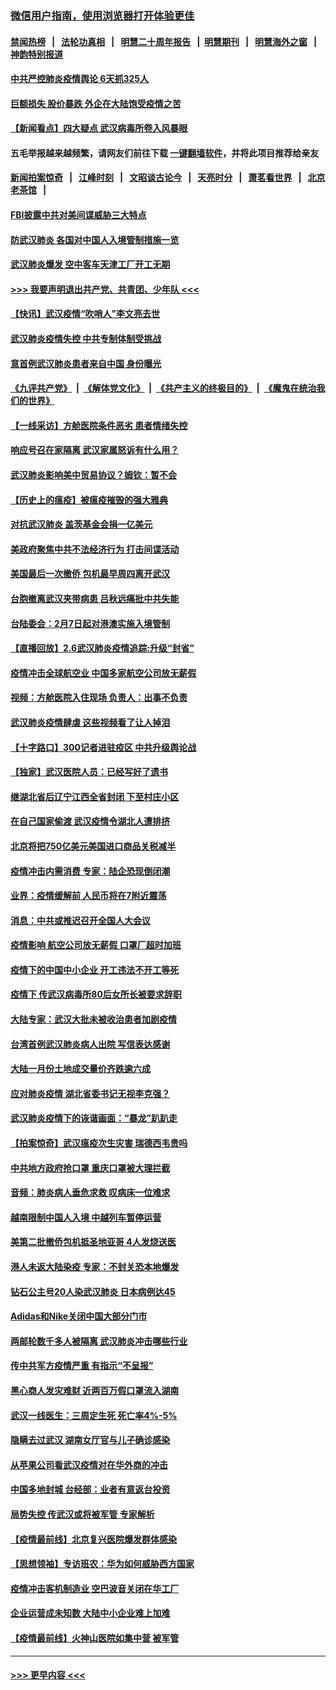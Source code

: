 ### [微信用户指南，使用浏览器打开体验更佳](https://github.com/gfw-breaker/banned-news1/blob/master/indexes/wechat-guide.md?t=0)
#### [禁闻热榜](热点新闻.md?t=0)  &nbsp;&nbsp;|&nbsp;&nbsp; [法轮功真相](https://github.com/gfw-breaker/truth/blob/master/README.md?t=0) &nbsp;&nbsp;|&nbsp;&nbsp; [明慧二十周年报告](https://github.com/gfw-breaker/mh-reports/blob/master/README.md?t=0) &nbsp;&nbsp;|&nbsp;&nbsp;[明慧期刊](https://github.com/gfw-breaker/mh-qikan) &nbsp;&nbsp;|&nbsp;&nbsp; [明慧海外之窗](https://github.com/gfw-breaker/mh-news/blob/master/README.md?t=0) &nbsp;&nbsp;|&nbsp;&nbsp; [神韵特别报道](https://github.com/gfw-breaker/mh-news/blob/master/shenyun.md?t=0)
#### [中共严控肺炎疫情舆论 6天抓325人](../pages/nsc413/n11849529.md?t=02070411) 
#### [巨额损失 股价暴跌 外企在大陆饱受疫情之苦](../pages/nsc413/n11849651.md?t=02070411) 
#### [【新闻看点】四大疑点 武汉病毒所卷入风暴眼](../pages/nsc413/n11849608.md?t=02070411) 
#### 五毛举报越来越频繁，请网友们前往下载 [一键翻墙软件](https://github.com/gfw-breaker/ssr-accounts)，并将此项目推荐给亲友
#### [新闻拍案惊奇](https://github.com/gfw-breaker/banned-news1/blob/master/pages/link4.md) &nbsp;&nbsp;|&nbsp;&nbsp; [江峰时刻](https://github.com/gfw-breaker/banned-news1/blob/master/pages/link4.md) &nbsp;&nbsp;|&nbsp;&nbsp; [文昭谈古论今](https://github.com/gfw-breaker/banned-news1/blob/master/pages/link4.md) &nbsp;&nbsp;|&nbsp;&nbsp; [天亮时分](https://github.com/gfw-breaker/banned-news1/blob/master/pages/link4.md) &nbsp;&nbsp;|&nbsp;&nbsp; [萧茗看世界](https://github.com/gfw-breaker/banned-news1/blob/master/pages/link4.md) &nbsp;&nbsp;|&nbsp;&nbsp; [北京老茶馆](https://github.com/gfw-breaker/banned-news1/blob/master/pages/link4.md) &nbsp;&nbsp;|&nbsp;&nbsp; 
#### [FBI披露中共对美间谍威胁三大特点](../pages/nsc413/n11849700.md?t=02070411) 
#### [防武汉肺炎 各国对中国人入境管制措施一览](../pages/nsc413/n11838726.md?t=02070411) 
#### [武汉肺炎爆发 空中客车天津工厂开工无期](../pages/nsc413/n11849634.md?t=02070411) 
#### [>>> 我要声明退出共产党、共青团、少年队 <<<](https://github.com/begood0513/goodnews/blob/master/quit/letter.md) 
#### [【快讯】武汉疫情“吹哨人”李文亮去世](../pages/nsc413/n11849459.md?t=02070411) 
#### [武汉肺炎疫情失控 中共专制体制受挑战](../pages/nsc413/n11849457.md?t=02070411) 
#### [意首例武汉肺炎患者来自中国 身份曝光](../pages/nsc413/n11849454.md?t=02070411) 
#### [《九评共产党》](https://github.com/begood0513/9ping.md/blob/master/README.md) &nbsp;|&nbsp; [《解体党文化》](../../../../jtdwh.md/blob/master/README.md)  &nbsp;|&nbsp; [《共产主义的终极目的》](../../../../gczydzjmd.md/blob/master/README.md) &nbsp;|&nbsp; [《魔鬼在统治我们的世界》](../../../../mgztzwmdsj.md/blob/master/README.md) 
#### [【一线采访】方舱医院条件恶劣 患者情绪失控](../pages/nsc413/n11848910.md?t=02070411) 
#### [响应号召在家隔离 武汉家属怒诉有什么用？](../pages/nsc413/n11849412.md?t=02070411) 
#### [武汉肺炎影响美中贸易协议？姆钦：暂不会](../pages/nsc413/n11849497.md?t=02070411) 
#### [【历史上的瘟疫】被瘟疫摧毁的强大雅典](../pages/nsc413/n11849036.md?t=02070411) 
#### [对抗武汉肺炎 盖茨基金会捐一亿美元](../pages/nsc413/n11848953.md?t=02070411) 
#### [美政府聚焦中共不法经济行为 打击间谍活动](../pages/nsc413/n11849322.md?t=02070411) 
#### [美国最后一次撤侨 包机最早周四离开武汉](../pages/nsc413/n11849395.md?t=02070411) 
#### [台胞撤离武汉夹带病患 吕秋远痛批中共失能](../pages/nsc413/n11849153.md?t=02070411) 
#### [台陆委会：2月7日起对港澳实施入境管制](../pages/nsc413/n11848681.md?t=02070411) 
#### [【直播回放】2.6武汉肺炎疫情追踪:升级“封省”](../pages/nsc413/n11848948.md?t=02070411) 
#### [疫情冲击全球航空业 中国多家航空公司放无薪假](../pages/nsc413/n11849188.md?t=02070411) 
#### [视频：方舱医院入住现场 负责人：出事不负责](../pages/nsc413/n11845312.md?t=02070411) 
#### [武汉肺炎疫情肆虐 这些视频看了让人掉泪](../pages/nsc413/n11848904.md?t=02070411) 
#### [【十字路口】300记者进驻疫区 中共升级舆论战](../pages/nsc413/n11847578.md?t=02070411) 
#### [【独家】武汉医院人员：已经写好了遗书](../pages/nsc413/n11848942.md?t=02070411) 
#### [继湖北省后辽宁江西全省封闭 下至村庄小区](../pages/nsc413/n11848814.md?t=02070411) 
#### [在自己国家偷渡 武汉疫情令湖北人遭排挤](../pages/nsc413/n11848737.md?t=02070411) 
#### [北京将把750亿美元美国进口商品关税减半](../pages/nsc413/n11848896.md?t=02070411) 
#### [疫情冲击内需消费 专家：陆企恐现倒闭潮](../pages/nsc413/n11849265.md?t=02070411) 
#### [业界：疫情缓解前 人民币将在7附近震荡](../pages/nsc413/n11848445.md?t=02070411) 
#### [消息：中共或推迟召开全国人大会议](../pages/nsc413/n11848698.md?t=02070411) 
#### [疫情影响 航空公司放无薪假 口罩厂超时加班](../pages/nsc413/n11848173.md?t=02070411) 
#### [疫情下的中国中小企业 开工违法不开工等死](../pages/nsc413/n11848520.md?t=02070411) 
#### [疫情下 传武汉病毒所80后女所长被要求辞职](../pages/nsc413/n11842494.md?t=02070411) 
#### [大陆专家：武汉大批未被收治患者加剧疫情](../pages/nsc413/n11848163.md?t=02070411) 
#### [台湾首例武汉肺炎病人出院 写信表达感谢](../pages/nsc413/n11848408.md?t=02070411) 
#### [大陆一月份土地成交量价齐跌逾六成](../pages/nsc413/n11847770.md?t=02070411) 
#### [应对肺炎疫情 湖北省委书记无视李克强？](../pages/nsc413/n11848018.md?t=02070411) 
#### [武汉肺炎疫情下的诙谐画面：“暴龙”趴趴走](../pages/nsc413/n11848057.md?t=02070411) 
#### [【拍案惊奇】武汉瘟疫次生灾害 瑞德西韦贵吗](../pages/nsc413/n11847587.md?t=02070411) 
#### [中共地方政府抢口罩 重庆口罩被大理拦截](../pages/nsc413/n11848150.md?t=02070411) 
#### [音频：肺炎病人垂危求救 叹病床一位难求](../pages/nsc413/n11847883.md?t=02070411) 
#### [越南限制中国人入境 中越列车暂停运营](../pages/nsc413/n11847844.md?t=02070411) 
#### [美第二批撤侨包机抵圣地亚哥 4人发烧送医](../pages/nsc413/n11847923.md?t=02070411) 
#### [港人未返大陆染疫 专家：不封关恐本地爆发](../pages/nsc413/n11848021.md?t=02070411) 
#### [钻石公主号20人染武汉肺炎 日本病例达45](../pages/nsc413/n11847823.md?t=02070411) 
#### [Adidas和Nike关闭中国大部分门市](../pages/nsc413/n11847720.md?t=02070411) 
#### [两邮轮数千多人被隔离 武汉肺炎冲击哪些行业](../pages/nsc413/n11847456.md?t=02070411) 
#### [传中共军方疫情严重 有指示“不呈报”](../pages/nsc413/n11847828.md?t=02070411) 
#### [黑心商人发灾难财 近两百万假口罩流入湖南](../pages/nsc413/n11847794.md?t=02070411) 
#### [武汉一线医生：三周定生死 死亡率4%-5%](../pages/nsc413/n11847780.md?t=02070411) 
#### [隐瞒去过武汉 湖南女厅官与儿子确诊感染](../pages/nsc413/n11847669.md?t=02070411) 
#### [从苹果公司看武汉疫情对在华外商的冲击](../pages/nsc413/n11847586.md?t=02070411) 
#### [中国多地封城 台经部：业者有意返台投资](../pages/nsc413/n11847732.md?t=02070411) 
#### [局势失控 传武汉或将被军管 专家解析](../pages/nsc413/n11847458.md?t=02070411) 
#### [【疫情最前线】北京复兴医院爆发群体感染](../pages/nsc413/n11847626.md?t=02070411) 
#### [【思想领袖】专访班农：华为如何威胁西方国家](../pages/nsc413/n11847306.md?t=02070411) 
#### [疫情冲击客机制造业 空巴波音关闭在华工厂](../pages/nsc413/n11847550.md?t=02070411) 
#### [企业运营成未知数 大陆中小企业难上加难](../pages/nsc413/n11847477.md?t=02070411) 
#### [【疫情最前线】火神山医院如集中营 被军管](../pages/nsc413/n11847524.md?t=02070411) 

----
#### [ >>> 更早内容 <<< ](../indexes/nsc413-earlier.md)
